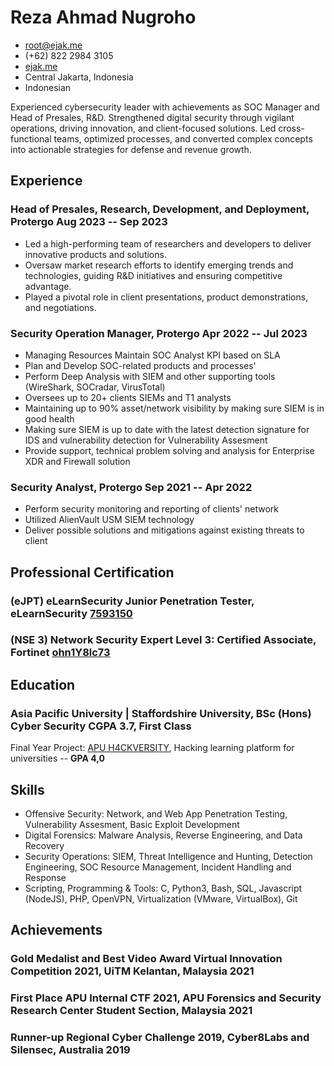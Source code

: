 <!-- The (first) h1 will be used as the <title> of the HTML page -->
# Reza Ahmad Nugroho

<!-- The unordered list immediately after the h1 will be formatted on a single
line. It is intended to be used for contact details -->
- <root@ejak.me>
- (+62) 822 2984 3105
- [ejak.me](https://ejak.me)
- Central Jakarta, Indonesia
- Indonesian

<!-- The paragraph after the h1 and ul and before the first h2 is optional. It
is intended to be used for a short summary. -->
Experienced cybersecurity leader with achievements as SOC Manager and Head of Presales, R&D. Strengthened digital security through vigilant operations, driving innovation, and client-focused solutions. Led cross-functional teams, optimized processes, and converted complex concepts into actionable strategies for defense and revenue growth.

## Experience

<!-- You have to wrap the "left" and "right" half of these headings in spans by
hand -->
### <span>Head of Presales, Research, Development, and Deployment, Protergo</span> <span>Aug 2023 -- Sep 2023</span>

 - Led a high-performing team of researchers and developers to deliver innovative products and solutions.  
 - Oversaw market research efforts to identify emerging trends and technologies, guiding R&D initiatives and ensuring competitive advantage.
 - Played a pivotal role in client presentations, product demonstrations, and negotiations.

### <span>Security Operation Manager, Protergo</span> <span>Apr 2022 -- Jul 2023</span>

 - Managing Resources Maintain SOC Analyst KPI based on SLA
 - Plan and Develop SOC-related products and processes'
 - Perform Deep Analysis with SIEM and other supporting tools (WireShark, SOCradar, VirusTotal)   
 - Oversees up to 20+ clients SIEMs and T1 analysts   
 - Maintaining up to 90% asset/network visibility by making sure SIEM is in good health    
 - Making sure SIEM is up to date with the latest detection signature for IDS and vulnerability detection for Vulnerability Assesment   
 - Provide support, technical problem solving and analysis for Enterprise XDR and Firewall solution


### <span>Security Analyst, Protergo</span> <span>Sep 2021 -- Apr 2022</span>

 - Perform security monitoring and reporting of clients' network
 - Utilized AlienVault USM SIEM technology
 - Deliver possible solutions and mitigations against existing threats to client


## Professional Certification

### <span>(eJPT) eLearnSecurity Junior Penetration Tester, eLearnSecurity</span> <span>[7593150](https://verified.elearnsecurity.com/certificates/1dd79b09-a9d2-495f-8535-abe05d956157)</span>

### <span>(NSE 3) Network Security Expert Level 3: Certified Associate, Fortinet</span> <span>[ohn1Y8lc73](http://no0g.github.io/assets/cert/NSE3.pdf)</span>

## Education 

### <span>Asia Pacific University | Staffordshire University, BSc (Hons) Cyber Security</span> <span>CGPA 3.7, First Class</span>

Final Year Project: [APU H4CKVERSITY](https://www.researchgate.net/publication/355983501_Innovation_Insights_Series_2), Hacking learning platform for universities -- <b>GPA 4,0</b>

## Skills
 
 - Offensive Security: Network, and Web App Penetration Testing, Vulnerability Assesment, Basic Exploit Development
 - Digital Forensics: Malware Analysis, Reverse Engineering, and Data Recovery
 - Security Operations: SIEM, Threat Intelligence and Hunting, Detection Engineering, SOC Resource Management, Incident Handling and Response
 - Scripting, Programming & Tools: C, Python3, Bash, SQL, Javascript (NodeJS), PHP, OpenVPN, Virtualization (VMware, VirtualBox), Git

## Achievements

### <span>Gold Medalist and Best Video Award Virtual Innovation Competition 2021, UiTM Kelantan, Malaysia </span> <span>2021</span>
### <span>First Place APU Internal CTF 2021, APU Forensics and Security Research Center Student Section, Malaysia </span> <span>2021</span>
### <span>Runner-up Regional Cyber Challenge 2019, Cyber8Labs and Silensec, Australia </span> <span>2019</span>





